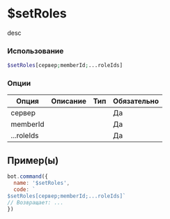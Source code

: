 # $setRoles
desc
### Использование
```php
$setRoles[сервер;memberId;...roleIds]
```

### Опции

| Опция | Описание | Тип | Обязательно |
|--------|-------------|------|----------|
| сервер |  |  | Да | 
| memberId |  |  | Да | 
| ...roleIds |  |  | Да |
## Пример(ы)

```javascript
bot.command({
  name: '$setRoles',
  code: `
$setRoles[сервер;memberId;...roleIds]`
// Возвращает: ...
})
```
